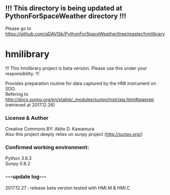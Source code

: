 
## !!! This directory is being updated at PythonForSpaceWeather directory !!!<br>
Please go to https://github.com/aDAVISk/PythonForSpaceWeather/tree/master/hmilibrary 

# hmilibrary

!!! This hmilibrary project is beta version. Please use this under your responsibility. !!!
 
Provides preparation routine for data captured by the HMI instrument on SDO.<br>
  Refering to <br>
  http://docs.sunpy.org/en/stable/_modules/sunpy/instr/aia.html#aiaprep (retrieved at 2017.12.26)

### License & Author
Creative Commons BY: Akito D. Kawamura <br>
Also this project deeply relies on sunpy project (http://sunpy.org/)

### Confirmed working environment: 
  Python 3.6.3<br>
  Sunpy 0.8.2

### ---update log---
  2017.12.27 : release beta version tested with HMI.M & HMI.C
